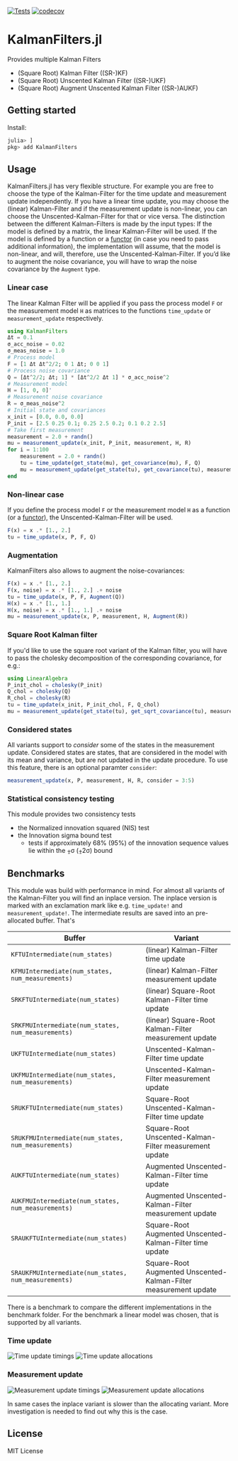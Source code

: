 
[![Tests](https://github.com/JuliaGNSS/KalmanFilters.jl/actions/workflows/ci.yml/badge.svg)](https://github.com/JuliaGNSS/KalmanFilters.jl/actions)
[![codecov](https://codecov.io/gh/JuliaGNSS/KalmanFilters.jl/branch/master/graph/badge.svg?token=QPRJ3M6C98)](https://codecov.io/gh/JuliaGNSS/KalmanFilters.jl)
# KalmanFilters.jl
Provides multiple Kalman Filters

* (Square Root) Kalman Filter ((SR-)KF)
* (Square Root) Unscented Kalman Filter ((SR-)UKF)
* (Square Root) Augment Unscented Kalman Filter ((SR-)AUKF)

## Getting started

Install:
```julia
julia> ]
pkg> add KalmanFilters
```

## Usage

KalmanFilters.jl has very flexible structure. For example you are free to choose the type of the Kalman-Filter for the time update and measurement update independently. If you have a linear time update, you may choose the (linear) Kalman-Filter and if the measurement update is non-linear, you can choose the Unscented-Kalman-Filter for that or vice versa.
The distinction between the different Kalman-Filters is made by the input types:
If the model is defined by a matrix, the linear Kalman-Filter will be used. If the model is defined by a function or a [functor](https://docs.julialang.org/en/v1/manual/methods/#Function-like-objects) (in case you need to pass additional information), the implementation will assume, that the model is non-linear, and will, therefore, use the Unscented-Kalman-Filter.
If you’d like to augment the noise covariance, you will have to wrap the noise covariance by the `Augment` type.

### Linear case
The linear Kalman Filter will be applied if you pass the process model `F` or the measurement model `H` as matrices to the functions `time_update` or `measurement_update` respectively.
```julia
using KalmanFilters
Δt = 0.1
σ_acc_noise = 0.02
σ_meas_noise = 1.0
# Process model
F = [1 Δt Δt^2/2; 0 1 Δt; 0 0 1]
# Process noise covariance
Q = [Δt^2/2; Δt; 1] * [Δt^2/2 Δt 1] * σ_acc_noise^2
# Measurement model
H = [1, 0, 0]'
# Measurement noise covariance
R = σ_meas_noise^2
# Initial state and covariances
x_init = [0.0, 0.0, 0.0]
P_init = [2.5 0.25 0.1; 0.25 2.5 0.2; 0.1 0.2 2.5]
# Take first measurement
measurement = 2.0 + randn()
mu = measurement_update(x_init, P_init, measurement, H, R)
for i = 1:100
    measurement = 2.0 + randn()
    tu = time_update(get_state(mu), get_covariance(mu), F, Q)
    mu = measurement_update(get_state(tu), get_covariance(tu), measurement, H, R)
end
```
### Non-linear case
If you define the process model `F` or the measurement model `H` as a function (or a [functor](https://docs.julialang.org/en/v1/manual/methods/#Function-like-objects)), the Unscented-Kalman-Filter will be used.
```julia
F(x) = x .* [1., 2.]
tu = time_update(x, P, F, Q)
```

### Augmentation
KalmanFilters also allows to augment the noise-covariances:
```julia
F(x) = x .* [1., 2.]
F(x, noise) = x .* [1., 2.] .+ noise
tu = time_update(x, P, F, Augment(Q))
H(x) = x .* [1., 1.]
H(x, noise) = x .* [1., 1.] .+ noise
mu = measurement_update(x, P, measurement, H, Augment(R))
```

### Square Root Kalman filter
If you'd like to use the square root variant of the Kalman filter, you will have to pass the cholesky decomposition of the corresponding covariance, for e.g.:
```julia
using LinearAlgebra
P_init_chol = cholesky(P_init)
Q_chol = cholesky(Q)
R_chol = cholesky(R)
tu = time_update(x_init, P_init_chol, F, Q_chol)
mu = measurement_update(get_state(tu), get_sqrt_covariance(tu), measurement, H, R_chol)
```

### Considered states

All variants support to *consider* some of the states in the measurement update. Considered states are states, that are considered in the model with its mean and variance, but are not updated in the update procedure. To use this feature, there is an optional paramter `consider`:
```julia
measurement_update(x, P, measurement, H, R, consider = 3:5)
```

### Statistical consistency testing
This module provides two consistency tests
- the Normalized innovation squared (NIS) test
- the Innovation sigma bound test
  - tests if approximately 68% (95%) of the innovation sequence values lie within the ⨦σ (⨦2σ) bound

## Benchmarks

This module was build with performance in mind. For almost all variants of the Kalman-Filter you will find an inplace version. The inplace version is marked with an exclamation mark like e.g. `time_update!` and `measurement_update!`. The intermediate results are saved into an pre-allocated buffer. That's

Buffer | Variant
--- | ---
`KFTUIntermediate(num_states)` | (linear) Kalman-Filter time update
`KFMUIntermediate(num_states, num_measurements)` | (linear) Kalman-Filter measurement update
`SRKFTUIntermediate(num_states)` | (linear) Square-Root Kalman-Filter time update
`SRKFMUIntermediate(num_states, num_measurements)` | (linear) Square-Root Kalman-Filter measurement update
`UKFTUIntermediate(num_states)` | Unscented-Kalman-Filter time update
`UKFMUIntermediate(num_states, num_measurements)` | Unscented-Kalman-Filter measurement update
`SRUKFTUIntermediate(num_states)` | Square-Root Unscented-Kalman-Filter time update
`SRUKFMUIntermediate(num_states, num_measurements)` | Square-Root Unscented-Kalman-Filter measurement update
`AUKFTUIntermediate(num_states)` | Augmented Unscented-Kalman-Filter time update
`AUKFMUIntermediate(num_states, num_measurements)` | Augmented Unscented-Kalman-Filter measurement update
`SRAUKFTUIntermediate(num_states)` | Square-Root Augmented Unscented-Kalman-Filter time update
`SRAUKFMUIntermediate(num_states, num_measurements)` | Square-Root Augmented Unscented-Kalman-Filter measurement update

There is a benchmark to compare the different implementations in the benchmark folder. For the benchmark a linear model was chosen, that is supported by all variants.

### Time update
![Time update timings](benchmark/tu_time.png)
![Time update allocations](benchmark/tu_alloc.png)

### Measurement update

![Measurement update timings](benchmark/mu_time.png)
![Measurement update allocations](benchmark/mu_alloc.png)

In same cases the inplace variant is slower than the allocating variant. More investigation is needed to find out why this is the case.

## License

MIT License

